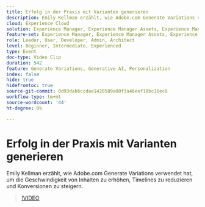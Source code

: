 ```yaml
---
title: Erfolg in der Praxis mit Varianten generieren
description: Emily Kellman erzählt, wie Adobe.com Generate Variations verwendet hat, um die Geschwindigkeit von Inhalten zu erhöhen, Timelines zu reduzieren und Konversionen zu steigern.
cloud: Experience Cloud
solution: Experience Manager, Experience Manager Assets, Experience Manager Forms, Experience Manager Sites, Sensei
feature-set: Experience Manager, Experience Manager Assets, Experience Manager Forms, Experience Manager Sites
role: Leader, User, Developer, Admin, Architect
level: Beginner, Intermediate, Experienced
type: Event
doc-type: Video Clip
duration: 542
feature: Generate Variations, Generative AI, Personalization
index: false
hide: true
hidefromtoc: true
source-git-commit: 0d93dab6ccdae1420589a00f3a46eef10bc16ec8
workflow-type: tm+mt
source-wordcount: '44'
ht-degree: 0%

---
```



# Erfolg in der Praxis mit Varianten generieren

Emily Kellman erzählt, wie Adobe.com Generate Variations verwendet hat, um die Geschwindigkeit von Inhalten zu erhöhen, Timelines zu reduzieren und Konversionen zu steigern.

>[!VIDEO](https://video.tv.adobe.com/v/3462731/?learn=on&enablevpops&captions=ger)

